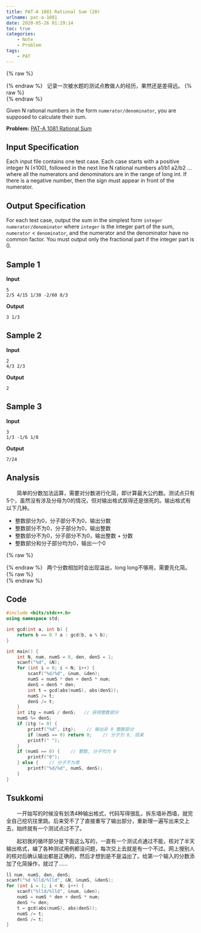 ```yaml
---
title: PAT-A 1081 Rational Sum (20)
urlname: pat-a-1081
date: 2020-05-26 01:29:14
toc: true
categories:
    - Note
    - Problem
tags:
    - PAT
---
```


{% raw %}<article class="message is-info"><div class="message-body">{% endraw %}
<span class="icon"><i class="fa fa-paper-plane mr-2"></i></span>&nbsp;&nbsp;记录一次被水题的测试点教做人的经历，果然还是差得远。
{% raw %}</div></article>{% endraw %}

Given N rational numbers in the form `numerator/denominator`, you are supposed to calculate their sum.

<!--more-->

**Problem:**&nbsp;[PAT-A 1081 Rational Sum](https://pintia.cn/problem-sets/994805342720868352/problems/994805386161274880 "PAT-A 1081 Rational Sum")

## Input Specification

Each input file contains one test case. Each case starts with a positive integer N (≤100), followed in the next line N rational numbers a1/b1 a2/b2 ... where all the numerators and denominators are in the range of long int. If there is a negative number, then the sign must appear in front of the numerator.

## Output Specification

For each test case, output the sum in the simplest form `integer numerator/denominator` where `integer` is the integer part of the sum, `numerator` < `denominator`, and the numerator and the denominator have no common factor. You must output only the fractional part if the integer part is 0.

## Sample 1

**Input**
```
5
2/5 4/15 1/30 -2/60 8/3
```

**Output**
```
3 1/3
```

## Sample 2

**Input**
```
2
4/3 2/3
```

**Output**
```
2
```

## Sample 3

**Input**
```
3
1/3 -1/6 1/8
```

**Output**
```
7/24
```

## Analysis

&emsp;&emsp;简单的分数加法运算，需要对分数进行化简，即计算最大公约数。测试点只有5个，虽然没有涉及分母为0的情况，但对输出格式抠得还是很死的。输出格式有以下几种。

+ 整数部分为0，分子部分不为0，输出分数
+ 整数部分不为0，分子部分为0，输出整数
+ 整数部分不为0，分子部分不为0，输出整数 + 分数
+ 整数部分和分子部分均为0，输出一个0

{% raw %}<article class="message is-danger"><div class="message-body">{% endraw %}
<span class="icon"><i class="fa fa-star mr-2"></i></span>&nbsp;&nbsp;两个分数相加时会出现溢出，long long不够用，需要先化简。
{% raw %}</div></article>{% endraw %}

## Code

``` cpp
#include <bits/stdc++.h>
using namespace std;

int gcd(int a, int b) {
    return b == 0 ? a : gcd(b, a % b);
}

int main() {
    int N, num, numS = 0, den, denS = 1;
    scanf("%d", &N);
    for (int i = 0; i < N; i++) {
        scanf("%d/%d", &num, &den);
        numS = numS * den + denS * num;
        denS = denS * den;
        int t = gcd(abs(numS), abs(denS));
        numS /= t;
        denS /= t;
    }
    int itg = numS / denS;   // 获得整数部分
    numS %= denS;
    if (itg != 0) {
        printf("%d", itg);    // 输出非 0 整数部分
        if (numS == 0) return 0;    // 分子为 0, 结束
        printf(" ");
    }
    if (numS == 0) {    // 整数, 分子均为 0
        printf("0");
    } else {    // 分子不为零
        printf("%d/%d", numS, denS);
    }
}
```

## Tsukkomi

&emsp;&emsp;一开始写的时候没有划清4种输出格式，代码写得很乱，拆东墙补西墙，就完全自己挖坑往里跳。后来受不了了直接重写了输出部分，重新理一遍写出来交上去，始终就有一个测试点过不了。

&emsp;&emsp;起初我的循环部分是下面这么写的，一直有一个测试点通过不能，核对了半天输出格式，编了各种测试用例都没问题，每次交上去就是有一个不过。网上搜别人的核对后确认输出都是正确的，然后才想到是不是溢出了。给第一个输入的分数添加了化简操作，就过了......

``` cpp
ll num, numS, den, denS;
scanf("%d %lld/%lld", &N, &numS, &denS);
for (int i = 1; i < N; i++) {
    scanf("%lld/%lld", &num, &den);
    numS = numS * den + denS * num;
    denS *= den;
    t = gcd(abs(numS), abs(denS));
    numS /= t;
    denS /= t;
}
```
